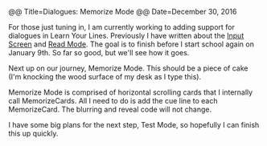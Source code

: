 @@ Title=Dialogues: Memorize Mode
@@ Date=December 30, 2016

For those just tuning in, I am currently working to adding support for dialogues in Learn Your Lines. Previously I have written about the [Input Screen](http://www.thecope.net/2016/12/20/dialogues-input) and [Read Mode](http://www.thecope.net/2016/12/27/dialogues-read). The goal is to finish before I start school again on January 9th. So far so good, but we'll see how it goes.

Next up on our journey, Memorize Mode. This should be a piece of cake (I'm knocking the wood surface of my desk as I type this).

Memorize Mode is comprised of horizontal scrolling cards that I internally call MemorizeCards. All I need to do is add the cue line to each MemorizeCard. The blurring and reveal code will not change. 

I have some big plans for the next step, Test Mode, so hopefully I can finish this up quickly. 

